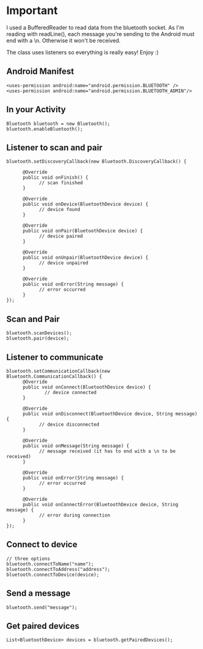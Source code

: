 # Important
I used a BufferedReader to read data from the bluetooth socket. As I'm reading with readLine(), each message you're sending to the Android must end with a \n. Otherwise it won't be received.

The class uses listeners so everything is really easy! Enjoy :)

## Android Manifest

    <uses-permission android:name="android.permission.BLUETOOTH" />
    <uses-permission android:name="android.permission.BLUETOOTH_ADMIN"/>

## In your Activity

	Bluetooth bluetooth = new Bluetooth();
	bluetooth.enableBluetooth();
	
## Listener to scan and pair

	bluetooth.setDiscoveryCallback(new Bluetooth.DiscoveryCallback() {
	
	      @Override
	      public void onFinish() {
	            // scan finished
	      }
	      
	      @Override
	      public void onDevice(BluetoothDevice device) {
	            // device found
	      }
	      
	      @Override
	      public void onPair(BluetoothDevice device) {
	            // device paired
	      }
	      
	      @Override
	      public void onUnpair(BluetoothDevice device) {
	            // device unpaired
	      }
	      
	      @Override
	      public void onError(String message) {
	            // error occurred
	      }
	});
	
## Scan and Pair

	bluetooth.scanDevices();
	bluetooth.pair(device);
	
## Listener to communicate

	bluetooth.setCommunicationCallback(new Bluetooth.CommunicationCallback() {
	      @Override
	      public void onConnect(BluetoothDevice device) {
	              // device connected
	      }
	      
	      @Override
	      public void onDisconnect(BluetoothDevice device, String message) {
	            // device disconnected
	      }
	      
	      @Override
	      public void onMessage(String message) {
	            // message received (it has to end with a \n to be received)
	      }
	      
	      @Override
	      public void onError(String message) {
	            // error occurred 
	      }
	      
	      @Override
	      public void onConnectError(BluetoothDevice device, String message) {
	            // error during connection
	      }
	});
	
## Connect to device
	
	// three options
	bluetooth.connectToName("name");
	bluetooth.connectToAddress("address");
	bluetooth.connectToDevice(device);
	
## Send a message

	bluetooth.send("message");
	
## Get paired devices

	List<BluetoothDevice> devices = bluetooth.getPairedDevices();
